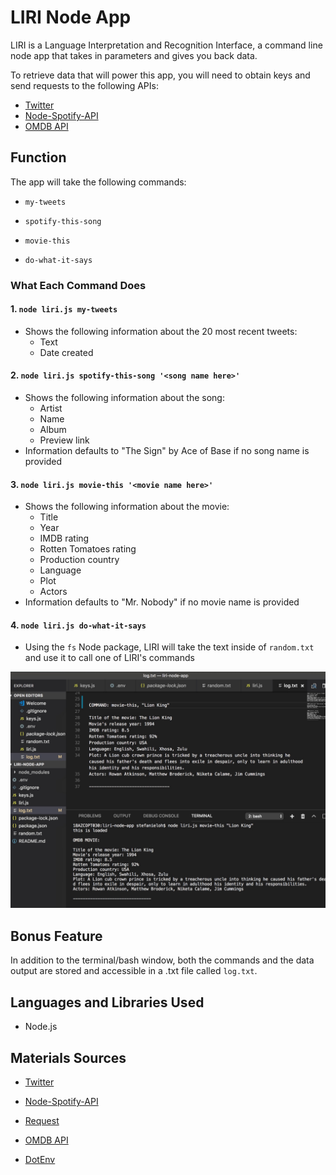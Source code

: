 # LIRI Node App

LIRI is a Language Interpretation and Recognition Interface, a command line node app that takes in parameters and gives you back data.

To retrieve data that will power this app, you will need to obtain keys and send requests to the following APIs:
* [Twitter](https://www.npmjs.com/package/twitter)
* [Node-Spotify-API](https://www.npmjs.com/package/node-spotify-api)
* [OMDB API](http://www.omdbapi.com)

## Function

The app will take the following commands:

* `my-tweets`

* `spotify-this-song`

* `movie-this`

* `do-what-it-says`

### What Each Command Does

####  1. `node liri.js my-tweets`
* Shows the following information about the 20 most recent tweets:
    * Text
    * Date created

#### 2. `node liri.js spotify-this-song '<song name here>'`
* Shows the following information about the song:
    * Artist
    * Name
    * Album
    * Preview link
* Information defaults to "The Sign" by Ace of Base if no song name is provided

#### 3. `node liri.js movie-this '<movie name here>'`
* Shows the following information about the movie:
    * Title
    * Year
    * IMDB rating
    * Rotten Tomatoes rating
    * Production country
    * Language
    * Plot
    * Actors
* Information defaults to "Mr. Nobody" if no movie name is provided

#### 4. `node liri.js do-what-it-says`
* Using the `fs` Node package, LIRI will take the text inside of `random.txt` and use it to call one of LIRI's commands

![Alt text](images/6node-bot.jpg?raw=true "LIRI")

## Bonus Feature
In addition to the terminal/bash window, both the commands and the data output are stored and accessible in a .txt file called `log.txt`.

## Languages and Libraries Used
* Node.js

## Materials Sources
* [Twitter](https://www.npmjs.com/package/twitter)

* [Node-Spotify-API](https://www.npmjs.com/package/node-spotify-api)

* [Request](https://www.npmjs.com/package/request)

* [OMDB API](http://www.omdbapi.com)

* [DotEnv](https://www.npmjs.com/package/dotenv)












